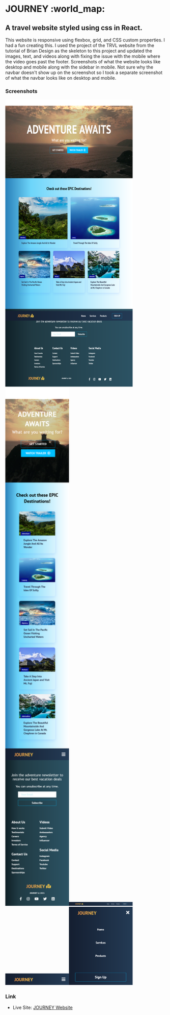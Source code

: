 <h1>JOURNEY :world_map:</h1>

<h2>A travel website styled using css in React. </h2>

<p>This website is responsive using flexbox, grid, and CSS custom properties. I had a fun creating this. I used the project of the TRVL website from the tutorial of Brian Design as the skeleton to this project and updated the images, text, and videos along with fixing the issue with the mobile where the video goes past the footer. Screenshots of what the website looks like desktop and mobile along with the sidebar in mobile. Not sure why the navbar doesn't show up on the screenshot so I took a separate screenshot of what the navbar looks like on desktop and mobile.</p>

### Screenshots

<img src="src/screenshots/desktop.png" width="400" height="900"><img src="src/screenshots/mobile.png" width="200"><img src="src/screenshots/navbar.png" width="200"><img src="src/screenshots/navbar-mobile.png" width="200"><img src="src/screenshots/sidebar.png" width="200">

### Link

- Live Site: [JOURNEY Website]()
